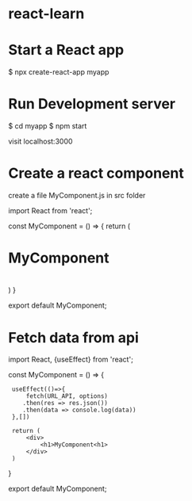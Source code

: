 # react-learn

# Start a React app
 $ npx create-react-app myapp

# Run Development server
 $ cd myapp
 $ npm start
 
 visit localhost:3000


# Create a react component
 create a file MyComponent.js in src folder

 import React from 'react';

 const MyComponent = () => {
     return (
         <div>
             <h1>MyComponent<h1>
         </div>
     )
 }

 export default MyComponent;


# Fetch data from api

 import React, {useEffect} from 'react';


 const MyComponent = () => {

     useEffect(()=>{
         fetch(URL_API, options)
        .then(res => res.json())
        .then(data => console.log(data))
     },[])

     return (
         <div>
             <h1>MyComponent<h1>
         </div>
     )
 }

 export default MyComponent;
